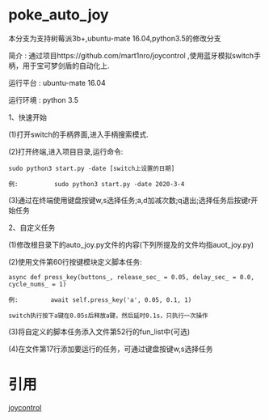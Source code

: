 # poke_auto_joy

本分支为支持树莓派3b+,ubuntu-mate 16.04,python3.5的修改分支

简介  :  通过项目https://github.com/mart1nro/joycontrol ,使用蓝牙模拟switch手柄，用于宝可梦剑盾的自动化上.

运行平台  :  ubuntu-mate 16.04    

运行环境  :  python 3.5

1、快速开始

(1)打开switch的手柄界面,进入手柄搜索模式.

(2)打开终端,进入项目目录,运行命令:

    sudo python3 start.py -date [switch上设置的日期]    

    例:          sudo python3 start.py -date 2020-3-4

(3)通过在终端使用键盘按键w,s选择任务;a,d加减次数;q退出;选择任务后按键r开始任务

2、自定义任务

(1)修改根目录下的auto_joy.py文件的内容(下列所提及的文件均指auot_joy.py)

(2)使用文件第60行按键模块定义脚本任务:

    async def press_key(buttons_, release_sec_ = 0.05, delay_sec_ = 0.0, cycle_nums_ = 1)
    
    例:         await self.press_key('a', 0.05, 0.1, 1)

    switch执行按下a键在0.05s后释放a键，然后延时0.1s，只执行一次操作
    
(3)将自定义的脚本任务添入文件第52行的fun_list中(可选)

(4)在文件第17行添加要运行的任务，可通过键盘按键w,s选择任务

# 引用
[joycontrol](https://github.com/mart1nro/joycontrol)
